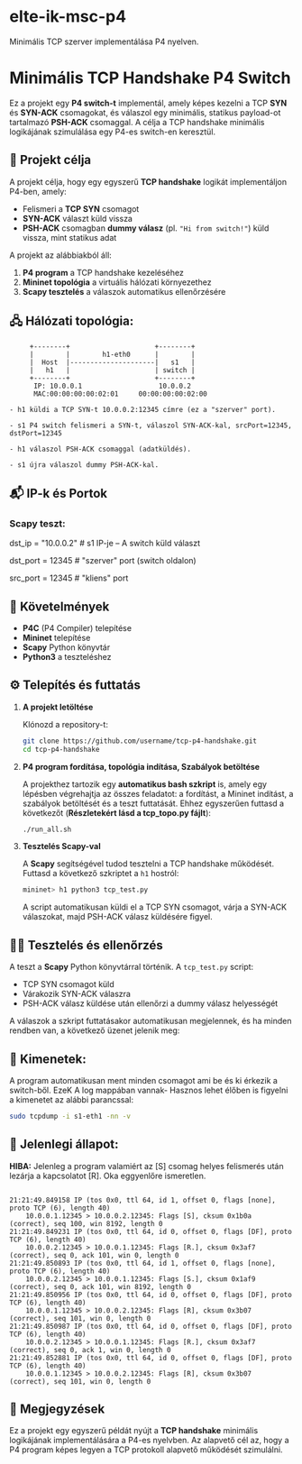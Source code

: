 # elte-ik-msc-p4
Minimális TCP szerver implementálása P4 nyelven.

# Minimális TCP Handshake P4 Switch

Ez a projekt egy **P4 switch-t** implementál, amely képes kezelni a TCP **SYN** és **SYN-ACK** csomagokat, és válaszol egy minimális, statikus payload-ot tartalmazó **PSH-ACK** csomaggal. A célja a TCP handshake minimális logikájának szimulálása egy P4-es switch-en keresztül.

## 🚀 Projekt célja

A projekt célja, hogy egy egyszerű **TCP handshake** logikát implementáljon P4-ben, amely:

- Felismeri a **TCP SYN** csomagot
- **SYN-ACK** választ küld vissza
- **PSH-ACK** csomagban **dummy válasz** (pl. `"Hi from switch!"`) küld vissza, mint statikus adat

A projekt az alábbiakból áll:

1. **P4 program** a TCP handshake kezeléséhez
2. **Mininet topológia** a virtuális hálózati környezethez
3. **Scapy tesztelés** a válaszok automatikus ellenőrzésére


## 🖧 Hálózati topológia:
```
     +--------+                     +--------+ 
     |        |        h1-eth0      |        |
     |  Host  |---------------------|   s1   |
     |   h1   |                     | switch |
     +--------+                     +--------+ 
      IP: 10.0.0.1                   10.0.0.2
      MAC:00:00:00:00:02:01     00:00:00:00:02:00
```

    - h1 küldi a TCP SYN-t 10.0.0.2:12345 címre (ez a "szerver" port).

    - s1 P4 switch felismeri a SYN-t, válaszol SYN-ACK-kal, srcPort=12345, dstPort=12345

    - h1 válaszol PSH-ACK csomaggal (adatküldés).

    - s1 újra válaszol dummy PSH-ACK-kal.

## 📬 IP-k és Portok

### Scapy teszt:

dst_ip = "10.0.0.2"     # s1 IP-je – A switch küld választ

dst_port = 12345        # "szerver" port (switch oldalon)

src_port = 12345         # "kliens" port

## 🧰 Követelmények

- **P4C** (P4 Compiler) telepítése
- **Mininet** telepítése
- **Scapy** Python könyvtár
- **Python3** a teszteléshez

## ⚙️ Telepítés és futtatás

1. **A projekt letöltése**

    Klónozd a repository-t:

    ```bash
    git clone https://github.com/username/tcp-p4-handshake.git
    cd tcp-p4-handshake
    ```

2. **P4 program fordítása, topológia indítása, Szabályok betöltése**

    A projekthez tartozik egy **automatikus bash szkript** is, amely egy lépésben végrehajtja az összes feladatot: a fordítást, a Mininet indítást, a szabályok betöltését és a teszt futtatását. Ehhez egyszerűen futtasd a következőt (**Részletekért lásd a tcp_topo.py fájlt**):

    ```bash
    ./run_all.sh
    ```

3. **Tesztelés Scapy-val**

    A **Scapy** segítségével tudod tesztelni a TCP handshake működését. Futtasd a következő szkriptet a `h1` hostról:

    ```bash
    mininet> h1 python3 tcp_test.py
    ```

    A script automatikusan küldi el a TCP SYN csomagot, várja a SYN-ACK válaszokat, majd PSH-ACK válasz küldésére figyel.

## 🧑‍💻 Tesztelés és ellenőrzés

A teszt a **Scapy** Python könyvtárral történik. A `tcp_test.py` script:

- TCP SYN csomagot küld
- Várakozik SYN-ACK válaszra
- PSH-ACK válasz küldése után ellenőrzi a dummy válasz helyességét

A válaszok a szkript futtatásakor automatikusan megjelennek, és ha minden rendben van, a következő üzenet jelenik meg:

## 📝 Kimenetek:
A program automatikusan ment minden csomagot ami be és ki érkezik a switch-ből. EzeK A log mappában vannak-
Hasznos lehet élőben is figyelni a kimenetet az alábbi parancssal:

```bash
sudo tcpdump -i s1-eth1 -nn -v
```


## 🔧 Jelenlegi állapot:
**HIBA:** Jelenleg a program valamiért az [S] csomag helyes felismerés után lezárja a kapcsolatot [R]. Oka eggyenlőre ismeretlen.
```

21:21:49.849158 IP (tos 0x0, ttl 64, id 1, offset 0, flags [none], proto TCP (6), length 40)
    10.0.0.1.12345 > 10.0.0.2.12345: Flags [S], cksum 0x1b0a (correct), seq 100, win 8192, length 0
21:21:49.849231 IP (tos 0x0, ttl 64, id 0, offset 0, flags [DF], proto TCP (6), length 40)
    10.0.0.2.12345 > 10.0.0.1.12345: Flags [R.], cksum 0x3af7 (correct), seq 0, ack 101, win 0, length 0
21:21:49.850893 IP (tos 0x0, ttl 64, id 1, offset 0, flags [none], proto TCP (6), length 40)
    10.0.0.2.12345 > 10.0.0.1.12345: Flags [S.], cksum 0x1af9 (correct), seq 0, ack 101, win 8192, length 0
21:21:49.850956 IP (tos 0x0, ttl 64, id 0, offset 0, flags [DF], proto TCP (6), length 40)
    10.0.0.1.12345 > 10.0.0.2.12345: Flags [R], cksum 0x3b07 (correct), seq 101, win 0, length 0
21:21:49.850987 IP (tos 0x0, ttl 64, id 0, offset 0, flags [DF], proto TCP (6), length 40)
    10.0.0.2.12345 > 10.0.0.1.12345: Flags [R.], cksum 0x3af7 (correct), seq 0, ack 1, win 0, length 0
21:21:49.852881 IP (tos 0x0, ttl 64, id 0, offset 0, flags [DF], proto TCP (6), length 40)
    10.0.0.1.12345 > 10.0.0.2.12345: Flags [R], cksum 0x3b07 (correct), seq 101, win 0, length 0

```

## 📝 Megjegyzések

Ez a projekt egy egyszerű példát nyújt a **TCP handshake** minimális logikájának implementálására a P4-es nyelvben. Az alapvető cél az, hogy a P4 program képes legyen a TCP protokoll alapvető működését szimulálni.
